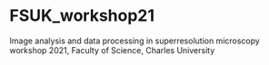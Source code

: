 # FSUK_workshop21
Image analysis and data processing in superresolution microscopy workshop 2021, Faculty of Science, Charles University
